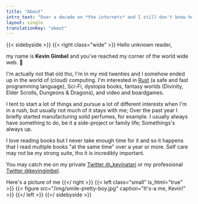 ```yaml
---
title: "About"
intro_text: "Over a decade on *the internets* and I still don't know how to write *about me*"
layout: single
translationKey: "about"
---
```


{{< sidebyside >}}
{{< right class="wide" >}}
Hello unknown reader,

my name is **Kevin Gimbel** and you've reached my corner of the world wide web. 👴

I'm actually not that old tho, I'm in my mid twenties and I somehow ended up in the world of (cloud) computing. I'm interested in [Rust](https://rust-lang.org) (a safe and fast programming language), Sci-Fi, dystopia books, fantasy worlds (Divinity, Elder Scrolls, Dungeons & Dragons), and video and boardgames.

I tent to start a lot of things and pursue a lot of different interests when I'm in a rush, but usually not much of it stays with me; Over the past year I briefly started manufacturing solid perfumes, for example. I usually always have something to do, be it a side-project or family life; Somethings's always up.

I love reading books but I never take enough time for it and so it happens that I read multiple books "at the same time" over a year or more. Self care may not be my strong suite, tho it is incredibly important.

You may catch me on my private [Twitter @_kevinatari](https://twitter.com/_kevinatari) or my professional [Twitter @kevingimbel](https://twitter.com/kevingimbel).

Here's a picture of me
{{</ right >}}
{{< left class="small" is_html="true" >}}
{{< figure src="/img/smile-pretty-boy.jpg" caption="It's-a me, Kevin!" >}}
{{</ left >}}
{{</ sidebyside >}}